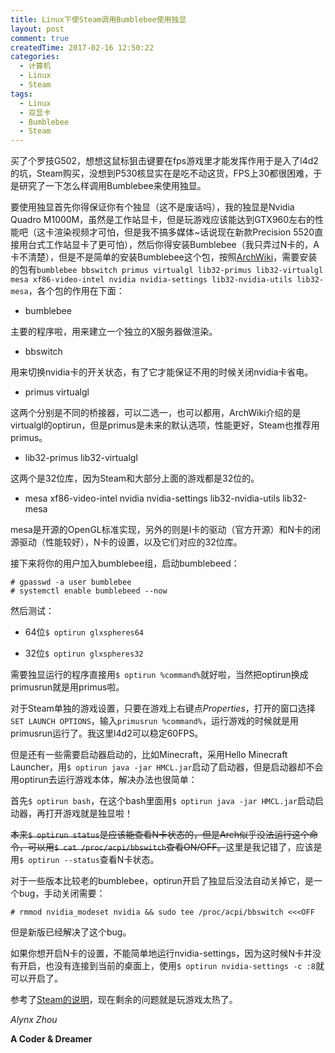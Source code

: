```yaml
---
title: Linux下使Steam调用Bumblebee使用独显
layout: post
comment: true
createdTime: 2017-02-16 12:50:22
categories:
  - 计算机
  - Linux
  - Steam
tags:
  - Linux
  - 双显卡
  - Bumblebee
  - Steam
---
```

买了个罗技G502，想想这鼠标狙击键要在fps游戏里才能发挥作用于是入了l4d2的坑，Steam购买，没想到P530核显实在是吃不动这货，FPS上30都很困难，于是研究了一下怎么样调用Bumblebee来使用独显。

<!--more-->

要使用独显首先你得保证你有个独显（这不是废话吗），我的独显是Nvidia Quadro M1000M，虽然是工作站显卡，但是玩游戏应该能达到GTX960左右的性能吧（这卡渲染视频才可怕，但是我不搞多媒体~话说现在新款Precision 5520直接用台式工作站显卡了更可怕），然后你得安装Bumblebee（我只弄过N卡的，A卡不清楚），但是不是简单的安装Bumblebee这个包，按照[ArchWiki](https://wiki.archlinux.org/index.php/Bumblebee_(%E7%AE%80%E4%BD%93%E4%B8%AD%E6%96%87))，需要安装的包有`bumblebee bbswitch primus virtualgl lib32-primus lib32-virtualgl mesa xf86-video-intel nvidia nvidia-settings lib32-nvidia-utils lib32-mesa`，各个包的作用在下面：

- bumblebee

主要的程序啦，用来建立一个独立的X服务器做渲染。

- bbswitch

用来切换nvidia卡的开关状态，有了它才能保证不用的时候关闭nvidia卡省电。

- primus virtualgl

这两个分别是不同的桥接器，可以二选一，也可以都用，ArchWiki介绍的是virtualgl的optirun，但是primus是未来的默认选项，性能更好，Steam也推荐用primus。

- lib32-primus lib32-virtualgl

这两个是32位库，因为Steam和大部分上面的游戏都是32位的。

- mesa xf86-video-intel nvidia nvidia-settings lib32-nvidia-utils lib32-mesa

mesa是开源的OpenGL标准实现，另外的则是I卡的驱动（官方开源）和N卡的闭源驱动（性能较好），N卡的设置，以及它们对应的32位库。

接下来将你的用户加入bumblebee组，启动bumblebeed：

````
# gpasswd -a user bumblebee
# systemctl enable bumblebeed --now
````

然后测试：

- 64位`$ optirun glxspheres64`

- 32位`$ optirun glxspheres32`

需要独显运行的程序直接用`$ optirun %command%`就好啦，当然把optirun换成primusrun就是用primus啦。

对于Steam单独的游戏设置，只要在游戏上右键点*Properties*，打开的窗口选择`SET LAUNCH OPTIONS`，输入`primusrun %command%`，运行游戏的时候就是用primusrun运行了。我这里l4d2可以稳定60FPS。

但是还有一些需要启动器启动的，比如Minecraft，采用Hello Minecraft Launcher，用`$ optirun java -jar HMCL.jar`启动了启动器，但是启动器却不会用optirun去运行游戏本体，解决办法也很简单：

首先`$ optirun bash`，在这个bash里面用`$ optirun java -jar HMCL.jar`启动启动器，再打开游戏就是独显啦！

~~本来`$ optirun status`是应该能查看N卡状态的，但是Arch似乎没法运行这个命令，可以用`$ cat /proc/acpi/bbswitch`查看ON/OFF。~~这里是我记错了，应该是用`$ optirun --status`查看N卡状态。

对于一些版本比较老的bumblebee，optirun开启了独显后没法自动关掉它，是一个bug，手动关闭需要：

````
# rmmod nvidia_modeset nvidia && sudo tee /proc/acpi/bbswitch <<<OFF
````

但是新版已经解决了这个bug。

如果你想开启N卡的设置，不能简单地运行nvidia-settings，因为这时候N卡并没有开启，也没有连接到当前的桌面上，使用`$ optirun nvidia-settings -c :8`就可以开启了。

参考了[Steam的说明](https://support.steampowered.com/kb_article.php?ref=6316-GJKC-7437)，现在剩余的问题就是玩游戏太热了。

*Alynx Zhou*

**A Coder & Dreamer**
